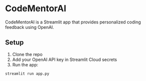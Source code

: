 # CodeMentorAI

CodeMentorAI is a Streamlit app that provides personalized coding feedback using OpenAI.

## Setup

1. Clone the repo
2. Add your OpenAI API key in Streamlit Cloud secrets
3. Run the app:

```
streamlit run app.py
```
